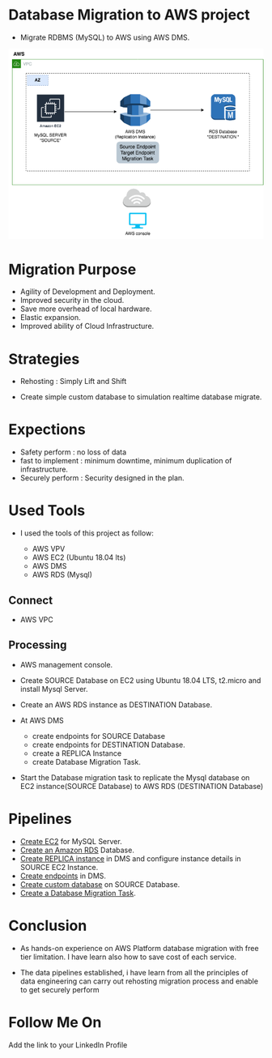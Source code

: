 
# Database Migration to AWS project
- Migrate RDBMS (MySQL) to AWS using AWS DMS. 
<img src="https://github.com/Jira-saki/Database-Migration-AWS/blob/main/image/DB-migration.png" width="700">


# Migration Purpose
- Agility of Development and Deployment.
- Improved security in the cloud.
- Save more overhead of local hardware.
- Elastic expansion.
- Improved ability of Cloud Infrastructure.

# Strategies
- Rehosting : Simply Lift and Shift 

- Create simple custom database to simulation realtime database migrate.

# Expections
- Safety perform : no loss of data
- fast to implement : minimum downtime, minimum duplication of infrastructure.
- Securely perform : Security designed in the plan. 




# Used Tools

- I used the tools of this project as follow:
  
    - AWS VPV
    - AWS EC2 (Ubuntu 18.04 lts)
    - AWS DMS
    - AWS RDS (Mysql)
    


## Connect
  - AWS VPC

## Processing
  - AWS management console.
    
  - Create SOURCE Database on EC2 using Ubuntu 18.04 LTS, t2.micro and install Mysql Server.
    
  - Create an AWS RDS instance as DESTINATION Database.

  - At AWS DMS
    - create endpoints for SOURCE Database
    - create endpoints for DESTINATION Database.
    - create a REPLICA Instance
    - create Database Migration Task.
  - Start the Database migration task to replicate the Mysql database on EC2 instance(SOURCE Database) to AWS RDS (DESTINATION Database) 



# Pipelines
- [Create EC2](https://github.com/Jira-saki/Database-Migration-AWS/blob/main/LaunchUbuntuEC2.md) for MySQL Server.
- [Create an Amazon RDS](https://github.com/Jira-saki/Database-Migration-AWS/blob/main/createRDSDb.md) Database.
- [Create REPLICA instance](https://github.com/Jira-saki/Database-Migration-AWS/blob/main/createReplicaInstance.md) in DMS and configure instance details in SOURCE EC2 Instance. 
- [Create endpoints](https://github.com/Jira-saki/Database-Migration-AWS/blob/main/createEndpoints.md) in DMS.
- [Create custom database](https://github.com/Jira-saki/Database-Migration-AWS/blob/main/createCustomDB.md) on SOURCE Database.
- [Create a Database Migration Task](https://github.com/Jira-saki/Database-Migration-AWS/blob/main/createDBMigrationTask.md).


  

# Conclusion
- As hands-on experience on AWS Platform database migration with free tier limitation. I have learn also how to save cost of each service.

- The data pipelines established, i have learn from all the principles of data engineering can carry out rehosting migration process and enable to get securely perform


# Follow Me On
Add the link to your LinkedIn Profile

